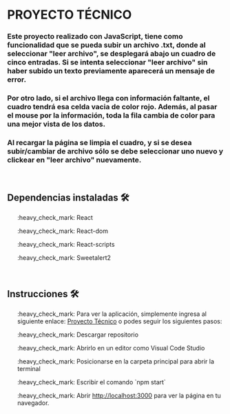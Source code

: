<h1>PROYECTO TÉCNICO</h1>

<h3>Este proyecto realizado con JavaScript, tiene como funcionalidad que se pueda subir un archivo .txt, donde al seleccionar "leer archivo", se desplegará abajo un cuadro de cinco entradas. Si se intenta seleccionar "leer archivo" sin haber subido un texto previamente aparecerá un mensaje de error. <h3/>
<h3>Por otro lado, si el archivo llega con información faltante, el cuadro tendrá esa celda vacia de color rojo. Además, al pasar el mouse por la información, toda la fila cambia de color para una mejor vista de los datos.<h3/>
<h3> Al recargar la página se limpia el cuadro, y si se desea subir/cambiar de archivo sólo se debe seleccionar uno nuevo y clickear en "leer archivo" nuevamente.</h3>
<br>

<h2> Dependencias instaladas 🛠️ </h2>
<ul>:heavy_check_mark: React</ul>
<ul>:heavy_check_mark: React-dom</ul>
<ul>:heavy_check_mark: React-scripts</ul>
<ul>:heavy_check_mark: Sweetalert2</ul>

<br>
<h2> Instrucciones 🛠️ </h2>
<ul>:heavy_check_mark: Para ver la aplicación, simplemente ingresa al siguiente enlace: <a href="https://proyecto-tecnico-befntdq0r-acunamelina2201-gmailcom.vercel.app/">Proyecto Técnico</a> o podes seguir los siguientes pasos:</ul>
<ul>:heavy_check_mark: Descargar repositorio</ul>
<ul>:heavy_check_mark: Abrirlo en un editor como Visual Code Studio</ul>
<ul>:heavy_check_mark: Posicionarse en la carpeta principal para abrir la terminal</ul>
<ul>:heavy_check_mark: Escribir el comando `npm start`</ul>
<ul>:heavy_check_mark: Abrir <a href="http://localhost:3000">http://localhost:3000</a> para ver la página en tu navegador.</ul>



